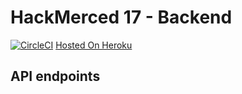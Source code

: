 # HackMerced 17 - Backend
[![CircleCI](https://circleci.com/gh/Bevilacqua/HackMerced17-Backend.svg?style=svg)](https://circleci.com/gh/Bevilacqua/HackMerced17-Backend)
[Hosted On Heroku](https://calm-garden-51372.herokuapp.com/)
## API endpoints
